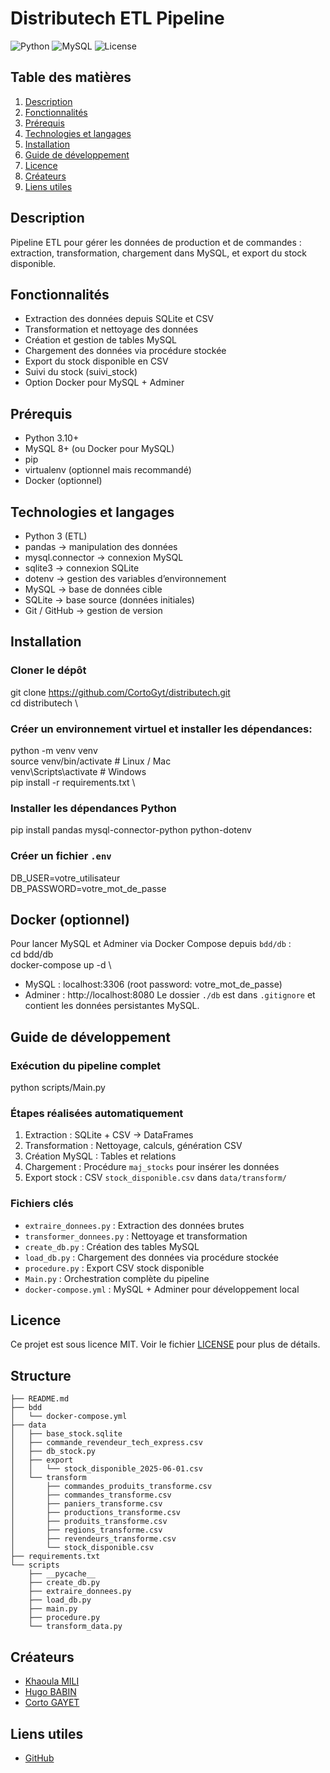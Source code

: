# Distributech ETL Pipeline

![Python](https://img.shields.io/badge/Python-3.10+-blue)
![MySQL](https://img.shields.io/badge/MySQL-8+-green)
![License](https://img.shields.io/badge/License-MIT-lightgrey)

## Table des matières
1. [Description](#description)
2. [Fonctionnalités](#fonctionnalités)
3. [Prérequis](#prérequis)
4. [Technologies et langages](#technologies-et-langages)
5. [Installation](#installation)
6. [Guide de développement](#guide-de-développement)
7. [Licence](#licence)
8. [Créateurs](#créateurs)
9. [Liens utiles](#liens-utiles)

## Description
Pipeline ETL pour gérer les données de production et de commandes : extraction, transformation, chargement dans MySQL, et export du stock disponible.

## Fonctionnalités
- Extraction des données depuis SQLite et CSV
- Transformation et nettoyage des données
- Création et gestion de tables MySQL
- Chargement des données via procédure stockée
- Export du stock disponible en CSV
- Suivi du stock (suivi_stock)
- Option Docker pour MySQL + Adminer

## Prérequis
- Python 3.10+
- MySQL 8+ (ou Docker pour MySQL)
- pip
- virtualenv (optionnel mais recommandé)
- Docker (optionnel)

## Technologies et langages
- Python 3 (ETL)
- pandas → manipulation des données
- mysql.connector → connexion MySQL
- sqlite3 → connexion SQLite
- dotenv → gestion des variables d’environnement
- MySQL → base de données cible
- SQLite → base source (données initiales)
- Git / GitHub → gestion de version

## Installation
### Cloner le dépôt
git clone https://github.com/CortoGyt/distributech.git \
cd distributech \

### Créer un environnement virtuel et installer les dépendances:
python -m venv venv \
source venv/bin/activate   # Linux / Mac \
venv\Scripts\activate      # Windows \
pip install -r requirements.txt \

### Installer les dépendances Python
pip install pandas mysql-connector-python python-dotenv

### Créer un fichier `.env`
DB_USER=votre_utilisateur \
DB_PASSWORD=votre_mot_de_passe


## Docker (optionnel)
Pour lancer MySQL et Adminer via Docker Compose depuis `bdd/db` : \
cd bdd/db \
docker-compose up -d \

- MySQL : localhost:3306 (root password: votre_mot_de_passe)
- Adminer : http://localhost:8080
Le dossier `./db` est dans `.gitignore` et contient les données persistantes MySQL.

## Guide de développement
### Exécution du pipeline complet
python scripts/Main.py

### Étapes réalisées automatiquement
1. Extraction : SQLite + CSV → DataFrames
2. Transformation : Nettoyage, calculs, génération CSV
3. Création MySQL : Tables et relations
4. Chargement : Procédure `maj_stocks` pour insérer les données
5. Export stock : CSV `stock_disponible.csv` dans `data/transform/`

### Fichiers clés
- `extraire_donnees.py` : Extraction des données brutes
- `transformer_donnees.py` : Nettoyage et transformation
- `create_db.py` : Création des tables MySQL
- `load_db.py` : Chargement des données via procédure stockée
- `procedure.py` : Export CSV stock disponible
- `Main.py` : Orchestration complète du pipeline
- `docker-compose.yml` : MySQL + Adminer pour développement local

## Licence
Ce projet est sous licence MIT. Voir le fichier [LICENSE](LICENSE) pour plus de détails.

## Structure
```
├── README.md
├── bdd
│   └── docker-compose.yml
├── data
│   ├── base_stock.sqlite
│   ├── commande_revendeur_tech_express.csv
│   ├── db_stock.py
│   ├── export
│   │   └── stock_disponible_2025-06-01.csv
│   └── transform
│       ├── commandes_produits_transforme.csv
│       ├── commandes_transforme.csv
│       ├── paniers_transforme.csv
│       ├── productions_transforme.csv
│       ├── produits_transforme.csv
│       ├── regions_transforme.csv
│       ├── revendeurs_transforme.csv
│       └── stock_disponible.csv
├── requirements.txt
└── scripts
    ├── __pycache__
    ├── create_db.py
    ├── extraire_donnees.py
    ├── load_db.py
    ├── main.py
    ├── procedure.py
    └── transform_data.py
```
## Créateurs
- [Khaoula MILI](https://www.linkedin.com/in/hugo-babin-878451239/)
- [Hugo BABIN](https://www.linkedin.com/in/khaoula-mili/)
- [Corto GAYET](https://www.linkedin.com/in/corto-gayet-246aa32b3/)

## Liens utiles
- [GitHub](https://github.com/hugobabin/distributech)
